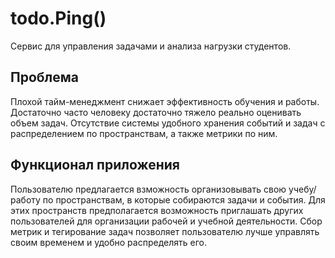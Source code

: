 # todo.Ping()
Сервис для управления задачами и анализа нагрузки студентов.

## Проблема
Плохой тайм-менеджмент снижает эффективность обучения и работы. Достаточно часто человеку достаточно тяжело реально оценивать объем задач. Отсутствие системы удобного хранения событий и задач с распределением по пространствам, а также метрики по ним.

## Функционал приложения 
Пользователю предлагается взможность организовывать свою учебу/работу по пространствам, в которые собираются задачи и события. Для этих пространств предполагается возможность приглашать других пользователей для организации рабочей и учебной деятельности. Сбор метрик и тегирование задач позволяет  пользователю лучше управлять своим временем и удобно распределять его.  
